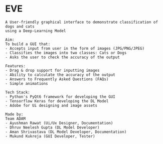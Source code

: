 
# EVE 
    A User-friendly graphical interface to demonstrate classification of dogs and cats
    using a Deep-Learning Model

    Aim:
    To build a GUI that:
    - Accepts input from user in the form of images (JPG/PNG/JPEG)
    - Classifies the images into two classes: Cats or Dogs
    - Asks the user to check the accuracy of the output

    Features:
    - Drag & drop support for inputting images
    - Ability to calculate the accuracy of the output
    - Answers to Frequently Asked Questions (FAQs)
    - Simple animations

    Tech Stack:
    - Python's PyQt6 framework for developing the GUI
    - Tensorflow Keras for developing the DL Model
    - Adobe for Ui designing and image assets

    Made by:
    Team ADAM
    - Ayushman Rawat (Ui/Ux Designer, Documentation)
    - Dhruv Neelesh Gupta (DL Model Developer)
    - Aman Shrivastava (DL Model Developer, Documentation)
    - Mukund Kukreja (GUI Developer, Tester)
